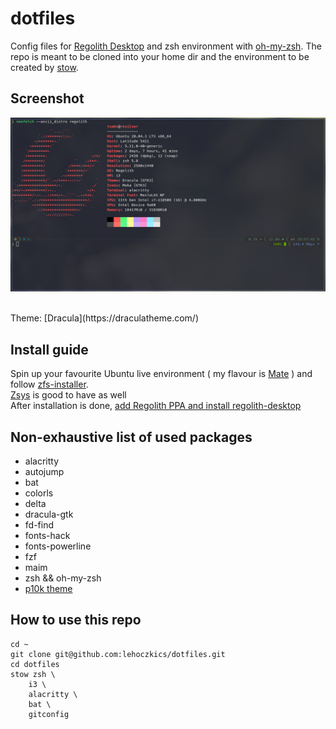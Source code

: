 # dotfiles
Config files for [Regolith Desktop](https://regolith-linux.org/) and zsh environment with [oh-my-zsh](https://ohmyz.sh/).
The repo is meant to be cloned into your home dir and the environment to be created by [stow](https://www.gnu.org/software/stow/).

## Screenshot
![neofetch output](img/neofetch_regolith_20211123.png)

<br>
Theme: [Dracula](https://draculatheme.com/)

## Install guide
Spin up your favourite Ubuntu live environment ( my flavour is [Mate](https://ubuntu-mate.org/download/amd64/focal/) ) and follow [zfs-installer](https://github.com/64kramsystem/zfs-installer).<br>
[Zsys](https://packages.ubuntu.com/focal/zsys) is good to have as well<br>
After installation is done, [add Regolith PPA and install regolith-desktop](https://regolith-linux.org/docs/getting-started/install/#ppa-install)

## Non-exhaustive list of used packages
- alacritty
- autojump
- bat
- colorls
- delta
- dracula-gtk
- fd-find
- fonts-hack
- fonts-powerline
- fzf
- maim
- zsh && oh-my-zsh
- [p10k theme](https://github.com/romkatv/powerlevel10k#oh-my-zsh)

## How to use this repo
```
cd ~
git clone git@github.com:lehoczkics/dotfiles.git
cd dotfiles
stow zsh \
	i3 \
	alacritty \
	bat \
	gitconfig
```

